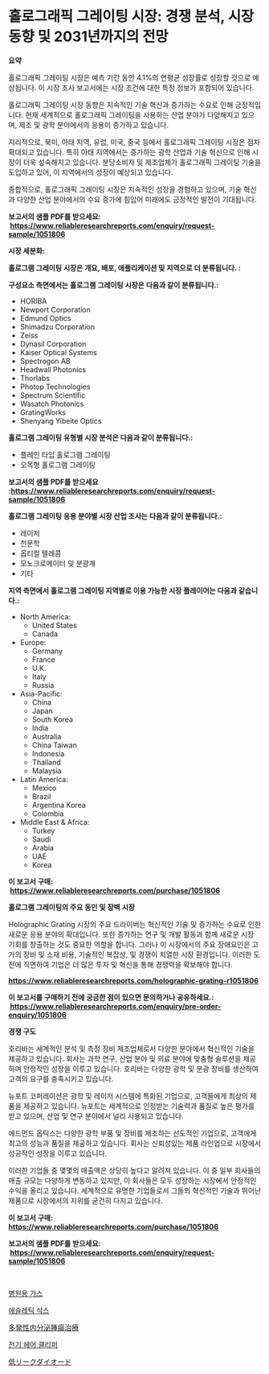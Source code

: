 <p><h1>홀로그래픽 그레이팅 시장: 경쟁 분석, 시장 동향 및 2031년까지의 전망</h1></p><p><strong>요약</strong></p>
<p><p>홀로그래픽 그레이팅 시장은 예측 기간 동안 4.1%의 연평균 성장률로 성장할 것으로 예상됩니다. 이 시장 조사 보고서에는 시장 조건에 대한 특정 정보가 포함되어 있습니다.</p><p>홀로그래픽 그레이팅 시장 동향은 지속적인 기술 혁신과 증가하는 수요로 인해 긍정적입니다. 현재 세계적으로 홀로그래픽 그레이팅을 사용하는 산업 분야가 다양해지고 있으며, 제조 및 광학 분야에서의 응용이 증가하고 있습니다.</p><p>지리적으로, 북미, 아태 지역, 유럽, 미국, 중국 등에서 홀로그래픽 그레이팅 시장은 점차 확대되고 있습니다. 특히 아태 지역에서는 증가하는 광학 산업과 기술 혁신으로 인해 시장이 더욱 성숙해지고 있습니다. 분당소비자 및 제조업체가 홀로그래픽 그레이팅 기술을 도입하고 있어, 이 지역에서의 성장이 예상되고 있습니다.</p><p>종합적으로, 홀로그래픽 그레이팅 시장은 지속적인 성장을 경험하고 있으며, 기술 혁신과 다양한 산업 분야에서의 수요 증가에 힘입어 미래에도 긍정적인 발전이 기대됩니다.</p></p>
<p><strong>보고서의 샘플 PDF를 받으세요: &nbsp;<a href="https://www.reliableresearchreports.com/enquiry/request-sample/1051806">https://www.reliableresearchreports.com/enquiry/request-sample/1051806</a></strong></p>
<p><strong>시장 세분화:</strong></p>
<p><strong> 홀로그램 그레이팅 시장은 개요, 배포, 애플리케이션 및 지역으로 더 분류됩니다. :</strong></p>
<p><strong>구성요소 측면에서는 홀로그램 그레이팅 시장은 다음과 같이 분류됩니다.:</strong></p>
<p><ul><li>HORIBA</li><li>Newport Corporation</li><li>Edmund Optics</li><li>Shimadzu Corporation</li><li>Zeiss</li><li>Dynasil Corporation</li><li>Kaiser Optical Systems</li><li>Spectrogon AB</li><li>Headwall Photonics</li><li>Thorlabs</li><li>Photop Technologies</li><li>Spectrum Scientific</li><li>Wasatch Photonics</li><li>GratingWorks</li><li>Shenyang Yibeite Optics</li></ul></p>
<p><strong> 홀로그램 그레이팅 유형별 시장 분석은 다음과 같이 분류됩니다.:</strong></p>
<p><ul><li>플레인 타입 홀로그램 그레이팅</li><li>오목형 홀로그램 그레이팅</li></ul></p>
<p><strong>보고서의 샘플 PDF를 받으세요 :<a href="https://www.reliableresearchreports.com/enquiry/request-sample/1051806">https://www.reliableresearchreports.com/enquiry/request-sample/1051806</a></strong></p>
<p><strong> 홀로그램 그레이팅 응용 분야별 시장 산업 조사는 다음과 같이 분류됩니다.:</strong></p>
<p><ul><li>레이저</li><li>천문학</li><li>옵티컬 텔레콤</li><li>모노크로메이터 및 분광계</li><li>기타</li></ul></p>
<p><strong>지역 측면에서 홀로그램 그레이팅 지역별로 이용 가능한 시장 플레이어는 다음과 같습니다.:</strong></p>
<p><ul>
    <li>
        North America:
        <ul>
            <li>United States</li>
            <li>Canada</li>
        </ul>
    </li>
    <li>
        Europe:
        <ul>
            <li>Germany</li>
            <li>France</li>
            <li>U.K.</li>
            <li>Italy</li>
            <li>Russia</li>
        </ul>
    </li>
    <li>
        Asia-Pacific:
        <ul>
            <li>China</li>
            <li>Japan</li>
            <li>South Korea</li>
            <li>India</li>
            <li>Australia</li>
            <li>China Taiwan</li>
            <li>Indonesia</li>
            <li>Thailand</li>
            <li>Malaysia</li>
        </ul>
    </li>
    <li>
        Latin America:
        <ul>
            <li>Mexico</li>
            <li>Brazil</li>
            <li>Argentina Korea</li>
            <li>Colombia</li>
        </ul>
    </li>
    <li>
        Middle East & Africa:
        <ul>
            <li>Turkey</li>
            <li>Saudi</li>
            <li>Arabia</li>
            <li>UAE</li>
            <li>Korea</li>
        </ul>
    </li>
    </ul></p>
<p><strong>이 보고서 구매: &nbsp;<a href="https://www.reliableresearchreports.com/purchase/1051806">https://www.reliableresearchreports.com/purchase/1051806</a></strong></p>
<p><strong>홀로그램 그레이팅의 주요 동인 및 장벽 시장</strong></p>
<p><p>Holographic Grating 시장의 주요 드라이버는 혁신적인 기술 및 증가하는 수요로 인한 새로운 응용 분야의 확대입니다. 또한 증가하는 연구 및 개발 활동과 함께 새로운 시장 기회를 창출하는 것도 중요한 역할을 합니다. 그러나 이 시장에서의 주요 장애요인은 고가의 장비 및 소재 비용, 기술적인 복잡성, 및 경쟁이 치열한 시장 환경입니다. 이러한 도전에 직면하여 기업은 더 많은 투자 및 혁신을 통해 경쟁력을 확보해야 합니다.</p></p>
<p><strong><a href="https://www.reliableresearchreports.com/holographic-grating-r1051806">https://www.reliableresearchreports.com/holographic-grating-r1051806</a></strong></p>
<p><strong>이 보고서를 구매하기 전에 궁금한 점이 있으면 문의하거나 공유하세요.: &nbsp;<a href="https://www.reliableresearchreports.com/enquiry/pre-order-enquiry/1051806">https://www.reliableresearchreports.com/enquiry/pre-order-enquiry/1051806</a></strong></p>
<p><strong>경쟁 구도</strong></p>
<p><p>호리바는 세계적인 분석 및 측정 장비 제조업체로서 다양한 분야에서 혁신적인 기술을 제공하고 있습니다. 회사는 과학 연구, 산업 분야 및 의료 분야에 맞춤형 솔루션을 제공하며 안정적인 성장을 이루고 있습니다. 호리바는 다양한 광학 및 분광 장비를 생산하여 고객의 요구를 충족시키고 있습니다.</p><p>뉴포트 코퍼레이션은 광학 및 레이저 시스템에 특화된 기업으로, 고객들에게 최상의 제품을 제공하고 있습니다. 뉴포트는 세계적으로 인정받는 기술력과 품질로 높은 평가를 받고 있으며, 산업 및 연구 분야에서 널리 사용되고 있습니다.</p><p>에드먼드 옵틱스는 다양한 광학 부품 및 장비를 제조하는 선도적인 기업으로, 고객에게 최고의 성능과 품질을 제공하고 있습니다. 회사는 신뢰성있는 제품 라인업으로 시장에서 성공적인 성장을 이루고 있습니다.</p><p>이러한 기업들 중 몇몇의 매출액은 상당히 높다고 알려져 있습니다. 이 중 일부 회사들의 매출 규모는 다양하게 변동하고 있지만, 이 회사들은 모두 성장하는 시장에서 안정적인 수익을 올리고 있습니다. 세계적으로 유명한 기업들로서 그들의 혁신적인 기술과 뛰어난 제품으로 시장에서의 지위를 굳건히 다지고 있습니다.</p></p>
<p><strong>이 보고서 구매: &nbsp; <a href="https://www.reliableresearchreports.com/purchase/1051806">https://www.reliableresearchreports.com/purchase/1051806</a></strong></p>
<p><strong>보고서의 샘플 PDF를 받으세요: &nbsp;<a href="https://www.reliableresearchreports.com/enquiry/request-sample/1051806">https://www.reliableresearchreports.com/enquiry/request-sample/1051806</a></strong><strong></strong></p>
<p>&nbsp;</p>
<p><p><a href="https://github.com/fernandotryO5lson96765/Market-Research-Report-List-1/blob/main/990127129165.md">병원용 가스</a></p><p><a href="https://medium.com/@jomosley1999/%EC%9A%B4%EB%8F%99%EC%9A%A9-%EC%96%91%EB%A7%90-%EC%8B%9C%EC%9E%A5-%EB%B6%84%EC%84%9D-cagr-%EC%8B%9C%EC%9E%A5-%EC%84%B8%EB%B6%84%ED%99%94-%EB%B0%8F-%EA%B8%80%EB%A1%9C%EB%B2%8C-%EC%82%B0%EC%97%85-%EA%B0%9C%EC%9A%94-4cb13dfc5e3a">애슬레틱 삭스</a></p><p><a href="https://medium.com/@barrymundy88/%E5%A4%9A%E7%99%BA%E5%86%85%E5%88%86%E6%B3%8C%E8%85%AB%E7%98%8D%E6%B2%BB%E7%99%82%E5%B8%82%E5%A0%B4%E3%81%AE%E8%A6%8F%E6%A8%A1%E3%81%A8%E5%B8%82%E5%A0%B4%E5%8B%95%E5%90%91-%E5%AE%8C%E5%85%A8%E3%81%AA%E7%94%A3%E6%A5%AD%E6%A6%82%E8%A6%81-2024%E5%B9%B4%E3%81%8B%E3%82%892031%E5%B9%B4%E3%81%BE%E3%81%A7-1cfb220b3c84">多発性内分泌腫瘍治療</a></p><p><a href="https://github.com/CliftonFisher9067/Market-Research-Report-List-1/blob/main/250261829158.md">전기 헤어 클리퍼</a></p><p><a href="https://github.com/EmoryYundt1935/Market-Research-Report-List-1/blob/main/167518528738.md">低リークダイオード</a></p></p>